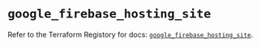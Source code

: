 # `google_firebase_hosting_site`

Refer to the Terraform Registory for docs: [`google_firebase_hosting_site`](https://registry.terraform.io/providers/hashicorp/google-beta/4.70.0/docs/resources/google_firebase_hosting_site).
